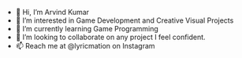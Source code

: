 - 👋 Hi, I’m Arvind Kumar
- 👀 I’m interested in Game Development and Creative Visual Projects
- 🌱 I’m currently learning Game Programming
- 💞️ I’m looking to collaborate on any project I feel confident.
- 📫 Reach me at @lyricmation on Instagram 

<!---
Arvind11747/Arvind11747 is a ✨ special ✨ repository because its `README.md` (this file) appears on your GitHub profile.
You can click the Preview link to take a look at your changes.
--->
